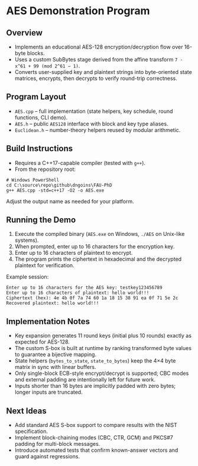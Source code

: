 # AES Demonstration Program

## Overview

- Implements an educational AES-128 encryption/decryption flow over 16-byte blocks.
- Uses a custom SubBytes stage derived from the affine transform `7 · x^61 + 99 (mod 2^61 − 1)`.
- Converts user-supplied key and plaintext strings into byte-oriented state matrices, encrypts, then decrypts to verify round-trip correctness.

## Program Layout

- `AES.cpp` – full implementation (state helpers, key schedule, round functions, CLI demo).
- `AES.h` – public `AES128` interface with block and key type aliases.
- `Euclidean.h` – number-theory helpers reused by modular arithmetic.

## Build Instructions

- Requires a C++17-capable compiler (tested with `g++`).
- From the repository root:

```pwsh
# Windows PowerShell
cd C:\source\repo\github\dngoins\FAU-PhD
g++ AES.cpp -std=c++17 -O2 -o AES.exe
```

Adjust the output name as needed for your platform.

## Running the Demo

1. Execute the compiled binary (`AES.exe` on Windows, `./AES` on Unix-like systems).
2. When prompted, enter up to 16 characters for the encryption key.
3. Enter up to 16 characters of plaintext to encrypt.
4. The program prints the ciphertext in hexadecimal and the decrypted plaintext for verification.

Example session:

```text
Enter up to 16 characters for the AES key: testkey123456789
Enter up to 16 characters of plaintext: hello world!!!
Ciphertext (hex): 4e 4b 0f 7a 74 60 1a 18 15 38 91 ea 0f 71 5e 2c 
Recovered plaintext: hello world!!!
```

## Implementation Notes

- Key expansion generates 11 round keys (initial plus 10 rounds) exactly as expected for AES-128.
- The custom S-box is built at runtime by ranking transformed byte values to guarantee a bijective mapping.
- State helpers (`bytes_to_state`, `state_to_bytes`) keep the 4×4 byte matrix in sync with linear buffers.
- Only single-block ECB-style encrypt/decrypt is supported; CBC modes and external padding are intentionally left for future work.
- Inputs shorter than 16 bytes are implicitly padded with zero bytes; longer inputs are truncated.

## Next Ideas

- Add standard AES S-box support to compare results with the NIST specification.
- Implement block-chaining modes (CBC, CTR, GCM) and PKCS#7 padding for multi-block messages.
- Introduce automated tests that confirm known-answer vectors and guard against regressions.
